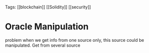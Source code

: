 Tags: [[blockchain]] [[Solidity]] [[security]]

# Oracle Manipulation

problem when we get info from one source only, this source could be manipulated. Get from several source 
